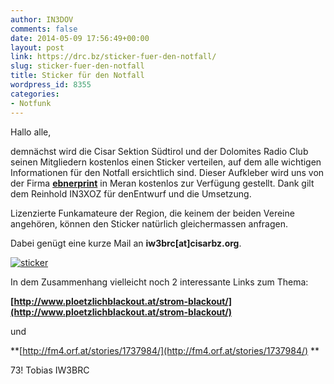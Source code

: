 ```yaml
---
author: IN3DOV
comments: false
date: 2014-05-09 17:56:49+00:00
layout: post
link: https://drc.bz/sticker-fuer-den-notfall/
slug: sticker-fuer-den-notfall
title: Sticker für den Notfall
wordpress_id: 8355
categories:
- Notfunk
---
```


Hallo alle,




demnächst wird die Cisar Sektion Südtirol und der Dolomites Radio Club seinen Mitgliedern kostenlos einen Sticker verteilen, auf dem alle wichtigen Informationen für den Notfall ersichtlich sind. Dieser Aufkleber wird uns von der Firma **[ebnerprint](http://www.ebnerprint.com/)** in Meran kostenlos zur Verfügung gestellt. Dank gilt dem Reinhold IN3XOZ für denEntwurf und die Umsetzung.




Lizenzierte Funkamateure der Region, die keinem der beiden Vereine angehören, können den Sticker natürlich gleichermassen anfragen.




Dabei genügt eine kurze Mail an **iw3brc[at]cisarbz.org**.


[![sticker](http://cisarbz.org/wordpress/wp-content/uploads/2014/05/sticker-300x222.png)](http://cisarbz.org/wordpress/wp-content/uploads/2014/05/sticker.png)





In dem Zusammenhang vielleicht noch 2 interessante Links zum Thema:




**[http://www.ploetzlichblackout.at/strom-blackout/](http://www.ploetzlichblackout.at/strom-blackout/)**




und




**[http://fm4.orf.at/stories/1737984/](http://fm4.orf.at/stories/1737984/) **







73! Tobias IW3BRC
